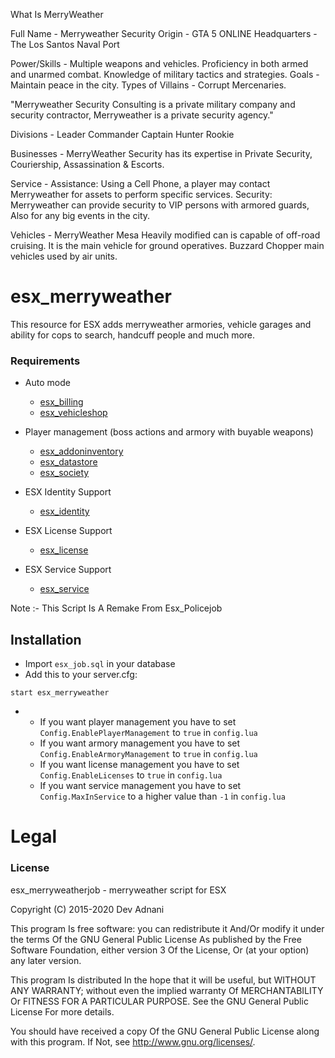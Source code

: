 What Is MerryWeather

Full Name - Merryweather Security
Origin - GTA 5 ONLINE
Headquarters - The Los Santos Naval Port


Power/Skills - Multiple weapons and vehicles. Proficiency in both armed and unarmed combat. Knowledge of military tactics and strategies.
Goals - Maintain peace in the city.
Types of Villains - Corrupt Mercenaries.

"Merryweather Security Consulting is a private military company and security contractor, Merryweather is a private security agency."

Divisions - Leader
                    Commander
                    Captain
                    Hunter
                    Rookie

Businesses -
MerryWeather Security has its expertise in Private Security, Couriership, Assassination & Escorts.

Service -
Assistance: Using a Cell Phone, a player may contact Merryweather for assets to perform specific services. 
Security: Merryweather can provide security to VIP persons with armored guards, Also for any big events in the city.

Vehicles -
MerryWeather Mesa Heavily modified can is capable of off-road cruising. It is the main vehicle for ground operatives. Buzzard Chopper main vehicles used by air units.



# esx_merryweather

This resource for ESX adds merryweather armories, vehicle garages and ability for cops to search, handcuff people and much more.

### Requirements
* Auto mode
  * [esx_billing](https://github.com/ESX-Org/esx_billing)
  * [esx_vehicleshop](https://github.com/ESX-Org/esx_vehicleshop)

* Player management (boss actions and armory with buyable weapons)
  * [esx_addoninventory](https://github.com/ESX-Org/esx_addoninventory)
  * [esx_datastore](https://github.com/ESX-Org/esx_datastore)
  * [esx_society](https://github.com/ESX-Org/esx_society)

* ESX Identity Support
  * [esx_identity](https://github.com/ESX-Org/esx_identity)

* ESX License Support
  * [esx_license](https://github.com/ESX-Org/esx_license)

* ESX Service Support
  * [esx_service](https://github.com/ESX-Org/esx_service)

Note :- This Script Is A Remake From Esx_Policejob

## Installation
- Import `esx_job.sql` in your database
- Add this to your server.cfg:

```
start esx_merryweather
```

-  * If you want player management you have to set `Config.EnablePlayerManagement` to `true` in `config.lua`
   * If you want armory management you have to set `Config.EnableArmoryManagement` to `true` in `config.lua`
   * If you want license management you have to set `Config.EnableLicenses` to `true` in `config.lua`
   * If you want service management you have to set `Config.MaxInService` to a higher value than `-1` in `config.lua`

# Legal
### License
esx_merryweatherjob - merryweather script for ESX

Copyright (C) 2015-2020 Dev Adnani

This program Is free software: you can redistribute it And/Or modify it under the terms Of the GNU General Public License As published by the Free Software Foundation, either version 3 Of the License, Or (at your option) any later version.

This program Is distributed In the hope that it will be useful, but WITHOUT ANY WARRANTY; without even the implied warranty Of MERCHANTABILITY Or FITNESS FOR A PARTICULAR PURPOSE. See the GNU General Public License For more details.

You should have received a copy Of the GNU General Public License along with this program. If Not, see http://www.gnu.org/licenses/.
